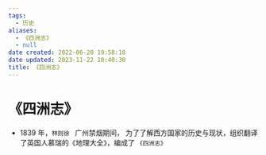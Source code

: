```yaml
---
tags:
  - 历史
aliases:
  - 《四洲志》
  - null
date created: 2022-06-20 19:58:18
date updated: 2023-11-22 10:40:30
title: 《四洲志》
---
```


# 《四洲志》

- 1839 年，`林则徐 ` 广州禁烟期间， 为了了解西方国家的历史与现状，组织翻译了英国人慕瑞的《地理大全》，编成了 `《四洲志》`
